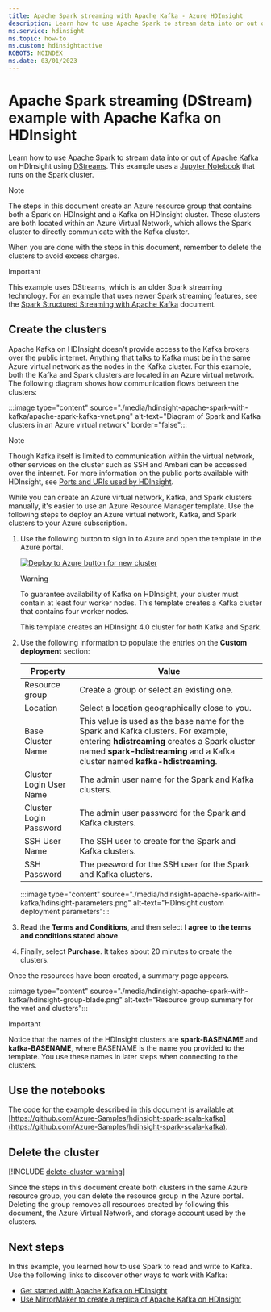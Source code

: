 ```yaml
---
title: Apache Spark streaming with Apache Kafka - Azure HDInsight
description: Learn how to use Apache Spark to stream data into or out of Apache Kafka using DStreams. In this example, you stream data using a Jupyter Notebook from Spark on HDInsight.
ms.service: hdinsight
ms.topic: how-to
ms.custom: hdinsightactive
ROBOTS: NOINDEX
ms.date: 03/01/2023
---
```


# Apache Spark streaming (DStream) example with Apache Kafka on HDInsight

Learn how to use [Apache Spark](https://spark.apache.org/) to stream data into or out of [Apache Kafka](https://kafka.apache.org/) on HDInsight using [DStreams](https://spark.apache.org/docs/latest/api/java/org/apache/spark/streaming/dstream/DStream.html). This example uses a [Jupyter Notebook](https://jupyter.org/) that runs on the Spark cluster.

> [!NOTE]  
> The steps in this document create an Azure resource group that contains both a Spark on HDInsight and a Kafka on HDInsight cluster. These clusters are both located within an Azure Virtual Network, which allows the Spark cluster to directly communicate with the Kafka cluster.
>
> When you are done with the steps in this document, remember to delete the clusters to avoid excess charges.

> [!IMPORTANT]  
> This example uses DStreams, which is an older Spark streaming technology. For an example that uses newer Spark streaming features, see the [Spark Structured Streaming with Apache Kafka](hdinsight-apache-kafka-spark-structured-streaming.md) document.

## Create the clusters

Apache Kafka on HDInsight doesn't provide access to the Kafka brokers over the public internet. Anything that talks to Kafka must be in the same Azure virtual network as the nodes in the Kafka cluster. For this example, both the Kafka and Spark clusters are located in an Azure virtual network. The following diagram shows how communication flows between the clusters:

:::image type="content" source="./media/hdinsight-apache-spark-with-kafka/apache-spark-kafka-vnet.png" alt-text="Diagram of Spark and Kafka clusters in an Azure virtual network" border="false":::

> [!NOTE]  
> Though Kafka itself is limited to communication within the virtual network, other services on the cluster such as SSH and Ambari can be accessed over the internet. For more information on the public ports available with HDInsight, see [Ports and URIs used by HDInsight](hdinsight-hadoop-port-settings-for-services.md).

While you can create an Azure virtual network, Kafka, and Spark clusters manually, it's easier to use an Azure Resource Manager template. Use the following steps to deploy an Azure virtual network, Kafka, and Spark clusters to your Azure subscription.

1. Use the following button to sign in to Azure and open the template in the Azure portal.

   <a href="https://portal.azure.com/#create/Microsoft.Template/uri/https%3A%2F%2Fraw.githubusercontent.com%2FHDInsight%2Fhdinsight-kafka-tools%2Fmaster%2Fsrc%2Farm%2FHDInsight4.0%2Fhdinsight-kafka-2.1-spark-2.4-vnet%2Fazuredeploy.json" target="_blank"><img src="./media/hdinsight-apache-spark-with-kafka/hdi-deploy-to-azure1.png" alt="Deploy to Azure button for new cluster"></a>

   > [!WARNING]
   > To guarantee availability of Kafka on HDInsight, your cluster must contain at least four worker nodes. This template creates a Kafka cluster that contains four worker nodes.

   This template creates an HDInsight 4.0 cluster for both Kafka and Spark.

1. Use the following information to populate the entries on the **Custom deployment** section:

   |Property |Value |
   |---|---|
   |Resource group|Create a group or select an existing one.|
   |Location|Select a location geographically close to you.|
   |Base Cluster Name|This value is used as the base name for the Spark and Kafka clusters. For example, entering **hdistreaming** creates a Spark cluster named __spark-hdistreaming__ and a Kafka cluster named **kafka-hdistreaming**.|
   |Cluster Login User Name|The admin user name for the Spark and Kafka clusters.|
   |Cluster Login Password|The admin user password for the Spark and Kafka clusters.|
   |SSH User Name|The SSH user to create for the Spark and Kafka clusters.|
   |SSH Password|The password for the SSH user for the Spark and Kafka clusters.|

   :::image type="content" source="./media/hdinsight-apache-spark-with-kafka/hdinsight-parameters.png" alt-text="HDInsight custom deployment parameters":::

1. Read the **Terms and Conditions**, and then select **I agree to the terms and conditions stated above**.

1. Finally, select **Purchase**. It takes about 20 minutes to create the clusters.

Once the resources have been created, a summary page appears.

:::image type="content" source="./media/hdinsight-apache-spark-with-kafka/hdinsight-group-blade.png" alt-text="Resource group summary for the vnet and clusters":::

> [!IMPORTANT]  
> Notice that the names of the HDInsight clusters are **spark-BASENAME** and **kafka-BASENAME**, where BASENAME is the name you provided to the template. You use these names in later steps when connecting to the clusters.

## Use the notebooks

The code for the example described in this document is available at [https://github.com/Azure-Samples/hdinsight-spark-scala-kafka](https://github.com/Azure-Samples/hdinsight-spark-scala-kafka).

## Delete the cluster

[!INCLUDE [delete-cluster-warning](includes/hdinsight-delete-cluster-warning.md)]

Since the steps in this document create both clusters in the same Azure resource group, you can delete the resource group in the Azure portal. Deleting the group removes all resources created by following this document, the Azure Virtual Network, and storage account used by the clusters.

## Next steps

In this example, you learned how to use Spark to read and write to Kafka. Use the following links to discover other ways to work with Kafka:

* [Get started with Apache Kafka on HDInsight](kafka/apache-kafka-get-started.md)
* [Use MirrorMaker to create a replica of Apache Kafka on HDInsight](kafka/apache-kafka-mirroring.md)
